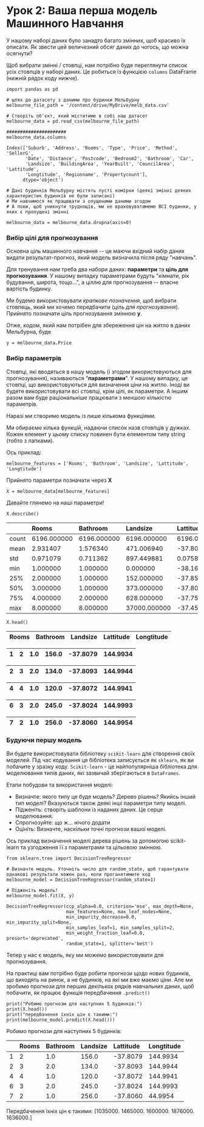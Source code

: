 # Урок 2: Ваша перша модель Машинного Навчання

У нашому наборі даних було занадто багато змінних, щоб красиво їх описати. Як звести цей величезний обсяг даних до чогось, що можна осягнути?

Щоб вибрати змінні / стовпці, нам потрібно буде переглянути список усіх стовпців у наборі даних. Це робиться із функцією `columns` DataFrame \(нижній рядок коду нижче\).

```text
import pandas as pd

# шлях до датасету з даними про будинки Мельбурну
melbourne_file_path = '/content/drive/MyDrive/melb_data.csv'

# Створіть об'єкт, який міститиме в собі наш датасет
melbourne_data = pd.read_csv(melbourne_file_path) 

######################
melbourne_data.columns
```

```text
Index(['Suburb', 'Address', 'Rooms', 'Type', 'Price', 'Method', 'SellerG',
       'Date', 'Distance', 'Postcode', 'Bedroom2', 'Bathroom', 'Car',
       'Landsize', 'BuildingArea', 'YearBuilt', 'CouncilArea', 'Lattitude',
       'Longtitude', 'Regionname', 'Propertycount'],
      dtype='object')
```

```text
# Дані будинків Мельбурну містять пусті комірки (деякі змінні деяких характеристик будинків не були записані)
# Ми навчимося як працювати з опущеними даними згодом 
# А поки, щоб уникнути труднощів, ми не враховуватимемо ВСІ будинки, у яких є пропущені змінні

melbourne_data = melbourne_data.dropna(axis=0)
```

###  **Вибір цілі для прогнозування**

Основна ціль машинного навчання -- це маючи вхідний набір даних видати результат-прогноз, який модель визначила після ряду "навчань".

Для тренування нам треба два набори даних: **параметри** та **ціль для прогнозування**. У нашому випадку параметрами будуть "кімнати, рік будування, широта, тощо...", а ціллю для прогнозування -- власне вартість будинку.

Ми будемо використовувати _крапкове позначення_, щоб вибрати стовпець, який ми хочемо передбачити \(_ціль для прогнозування_\). Прийнято позначати ціль прогнозування змінною **y**.

Отже, кодом, який нам потрібен для збереження цін на житло в даних Мельбурна, буде

```text
y = melbourne_data.Price
```

###  **Вибір параметрів**

Стовпці, які вводяться в нашу модель \(і згодом використовуються для прогнозування\), називаються "**параметрами**". У нашому випадку, це стовпці, що використовуються для визначення ціни на житло. Іноді ви будете використовувати всі стовпці, крім цілі, як параметри. А іншим разом вам буде раціональніше працювати з меншою кількістю параметрів.

Наразі ми створимо модель із лише кількома функціями.

Ми обираємо кілька функцій, надаючи список назв стовпців у дужках. Кожен елемент у цьому списку повинен бути елементом типу string \(тобто з лапками\).

Ось приклад:

```text
melbourne_features = ['Rooms', 'Bathroom', 'Landsize', 'Lattitude', 'Longtitude']
```

 Прийнято параметри позначати через **Х**

```text
X = melbourne_data[melbourne_features]
```

Давайте глянемо на наші параметри!

```text
X.describe()
```



|  | Rooms | Bathroom | Landsize | Lattitude | Longtitude |
| :--- | :--- | :--- | :--- | :--- | :--- |
| count | 6196.000000 | 6196.000000 | 6196.000000 | 6196.000000 | 6196.000000 |
| mean | 2.931407 | 1.576340 | 471.006940 | -37.807904 | 144.990201 |
| std | 0.971079 | 0.711362 | 897.449881 | 0.075850 | 0.099165 |
| min | 1.000000 | 1.000000 | 0.000000 | -38.164920 | 144.542370 |
| 25% | 2.000000 | 1.000000 | 152.000000 | -37.855438 | 144.926198 |
| 50% | 3.000000 | 1.000000 | 373.000000 | -37.802250 | 144.995800 |
| 75% | 4.000000 | 2.000000 | 628.000000 | -37.758200 | 145.052700 |
| max | 8.000000 | 8.000000 | 37000.000000 | -37.457090 | 145.526350 |

```text
X.head()
```

|  Rooms | Bathroom | Landsize | Lattitude | Longtitude |
| :--- | :--- | :--- | :--- | :--- |


| 1 | 2 | 1.0 | 156.0 | -37.8079 | 144.9934 |
| :--- | :--- | :--- | :--- | :--- | :--- |


| 2 | 3 | 2.0 | 134.0 | -37.8093 | 144.9944 |
| :--- | :--- | :--- | :--- | :--- | :--- |


| 4 | 4 | 1.0 | 120.0 | -37.8072 | 144.9941 |
| :--- | :--- | :--- | :--- | :--- | :--- |


| 6 | 3 | 2.0 | 245.0 | -37.8024 | 144.9993 |
| :--- | :--- | :--- | :--- | :--- | :--- |


| 7 | 2 | 1.0 | 256.0 | -37.8060 | 144.9954 |
| :--- | :--- | :--- | :--- | :--- | :--- |


###  **Будуючи першу модель**

Ви будете використовувати бібліотеку `scikit-learn` для створення своїх моделей. Під час кодування ця бібліотека записується як `sklearn`, як ви побачите у зразку коду. `Scikit-learn` - це найпопулярніша бібліотека для моделювання типів даних, які зазвичай зберігаються в `DataFrames`.

Етапи побудови та використання моделі:

* Визначте: якого типу це буде модель? Дерево рішень? Якийсь інший тип моделі? Вказуються також деякі інші параметри типу моделі.
* Підженіть: створіть шаблони із наданих даних. Це серце моделювання.
* Спрогнозуйте: що ж... нічого додати
* Оцініть: Визначте, наскільки точні прогнози вашої моделі.

Ось приклад визначення моделі дерева рішень за допомогою scikit-learn та узгодження її з параметрами та цільовою змінною.

```text
from sklearn.tree import DecisionTreeRegressor

# Визначте модуль. Уточніть число для random_statе, щоб гарантувати однакові результати кожен раз, коли проганятимите код
melbourne_model = DecisionTreeRegressor(random_state=1)

# Підженіть модель!
melbourne_model.fit(X, y)
```

```text
DecisionTreeRegressor(ccp_alpha=0.0, criterion='mse', max_depth=None,
                      max_features=None, max_leaf_nodes=None,
                      min_impurity_decrease=0.0, min_impurity_split=None,
                      min_samples_leaf=1, min_samples_split=2,
                      min_weight_fraction_leaf=0.0, presort='deprecated',
                      random_state=1, splitter='best')
```

Тепер у нас є модель, яку ми можемо використовувати для прогнозування.

На практиці вам потрібно буде робити прогнози щодо нових будинків, що виходять на ринок, а не будинків, на які ми вже маємо ціни. Але ми зробимо прогнози для перших декількох рядків навчальних даних, щоб побачити, як працює функція передбачення `.predict()`

```text
print("Робимо прогнозм для наступних 5 будинків:")
print(X.head())
print("передбачення їхніх цін є такими:")
print(melbourne_model.predict(X.head()))
```

Робимо прогнози для наступних 5 будинків:

|  | Rooms  | Bathroom | Landsize | Lattitude | Longtitude |
| :--- | :--- | :--- | :--- | :--- | :--- |
| 1 | 2 | 1.0 | 156.0 | -37.8079 | 144.9934 |
| 2 | 3 | 2.0 | 134.0 | -37.8093 | 144.9944 |
| 4 | 4 | 1.0 | 120.0 | -37.8072 | 144.9941 |
| 6 | 3 | 2.0 | 245.0 | -37.8024 | 144.9993 |
| 7 | 2 | 1.0 | 256.0 | -37.8060 | 44.9954 |

Передбачення їхніх цін є такими: \[1035000. 1465000. 1600000. 1876000. 1636000.\]

